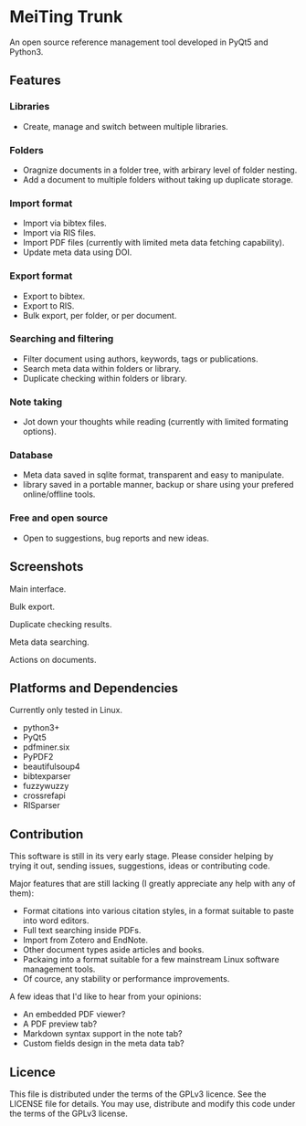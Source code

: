 # MeiTing Trunk
An open source reference management tool developed in PyQt5 and Python3.

## Features

### Libraries

* Create, manage and switch between multiple libraries.

### Folders

* Oragnize documents in a folder tree, with arbirary level of folder nesting.
* Add a document to multiple folders without taking up duplicate storage.

### Import format

* Import via bibtex files.
* Import via RIS files.
* Import PDF files (currently with limited meta data fetching capability).
* Update meta data using DOI.

### Export format

* Export to bibtex.
* Export to RIS.
* Bulk export, per folder, or per document.

### Searching and filtering

* Filter document using authors, keywords, tags or publications.
* Search meta data within folders or library.
* Duplicate checking within folders or library.

### Note taking

* Jot down your thoughts while reading (currently with limited formating options).

### Database

* Meta data saved in sqlite format, transparent and easy to manipulate.
* library saved in a portable manner, backup or share using your prefered online/offline tools.

### Free and open source

* Open to suggestions, bug reports and new ideas.


## Screenshots

Main interface.

Bulk export.

Duplicate checking results.

Meta data searching.

Actions on documents.


## Platforms and Dependencies

Currently only tested in Linux.

* python3+
* PyQt5
* pdfminer.six
* PyPDF2
* beautifulsoup4
* bibtexparser
* fuzzywuzzy
* crossrefapi
* RISparser


## Contribution

This software is still in its very early stage. Please consider helping
by trying it out, sending issues, suggestions, ideas or contributing code.

Major features that are still lacking (I greatly appreciate any help with
any of them):

* Format citations into various citation styles, in a format suitable to paste into word
editors.
* Full text searching inside PDFs.
* Import from Zotero and EndNote.
* Other document types aside articles and books.
* Packaing into a format suitable for a few mainstream Linux software management tools.
* Of cource, any stability or performance improvements.


A few ideas that I'd like to hear from your opinions:

* An embedded PDF viewer?
* A PDF preview tab?
* Markdown syntax support in the note tab?
* Custom fields design in the meta data tab?


## Licence

This file is distributed under the terms of the
GPLv3 licence. See the LICENSE file for details.
You may use, distribute and modify this code under the
terms of the GPLv3 license.
